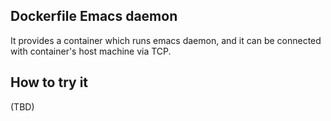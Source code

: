 
## Dockerfile Emacs daemon

It provides a container which runs emacs daemon, and it can be connected with container's host machine via TCP.


## How to try it

(TBD)

